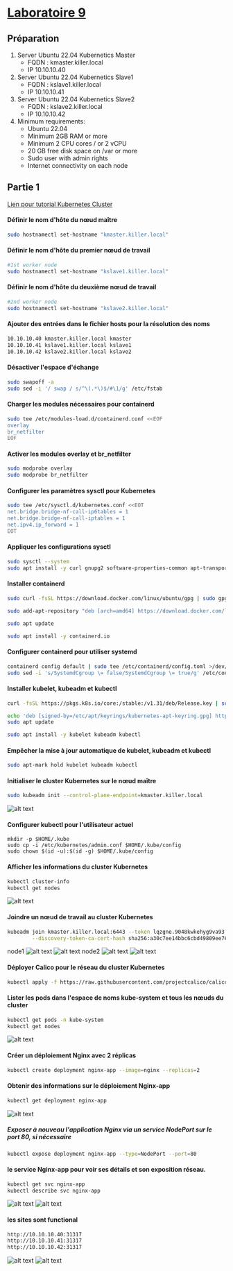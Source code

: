 # [Laboratoire 9](../../labs%20pdf/Laboratoire-9.pdf)

## Préparation 
1. Server Ubuntu 22.04 Kubernetics Master 
    - FQDN : kmaster.killer.local
    - IP 10.10.10.40
2. Server Ubuntu 22.04 Kubernetics Slave1 
    - FQDN : kslave1.killer.local
    - IP 10.10.10.41
3. Server Ubuntu 22.04 Kubernetics Slave2 
    - FQDN : kslave2.killer.local
    - IP 10.10.10.42
4. Minimum requirements: 
    - Ubuntu 22.04
    - Minimum 2GB RAM or more
    - Minimum 2 CPU cores / or 2 vCPU
    - 20 GB free disk space on /var or more
    - Sudo user with admin rights
    - Internet connectivity on each node

## Partie 1
[Lien pour tutorial Kubernetes Cluster](https://www.linuxtechi.com/install-kubernetes-on-ubuntu-22-04/)<br>

#### Définir le nom d'hôte du nœud maître
```bash
sudo hostnamectl set-hostname "kmaster.killer.local"
```
#### Définir le nom d'hôte du premier nœud de travail
```bash
#1st worker node
sudo hostnamectl set-hostname "kslave1.killer.local"
```
#### Définir le nom d'hôte du deuxième nœud de travail
```bash
#2nd worker node   
sudo hostnamectl set-hostname "kslave2.killer.local" 
```
#### Ajouter des entrées dans le fichier hosts pour la résolution des noms
```bash
10.10.10.40 kmaster.killer.local kmaster
10.10.10.41 kslave1.killer.local kslave1
10.10.10.42 kslave2.killer.local kslave2
```
#### Désactiver l'espace d'échange
```bash
sudo swapoff -a
sudo sed -i '/ swap / s/^\(.*\)$/#\1/g' /etc/fstab
```
#### Charger les modules nécessaires pour containerd
```bash
sudo tee /etc/modules-load.d/containerd.conf <<EOF
overlay
br_netfilter
EOF
```
#### Activer les modules overlay et br_netfilter
```bash
sudo modprobe overlay
sudo modprobe br_netfilter
```

#### Configurer les paramètres sysctl pour Kubernetes
```bash
sudo tee /etc/sysctl.d/kubernetes.conf <<EOT
net.bridge.bridge-nf-call-ip6tables = 1
net.bridge.bridge-nf-call-iptables = 1
net.ipv4.ip_forward = 1
EOT
```
#### Appliquer les configurations sysctl
```bash
sudo sysctl --system
sudo apt install -y curl gnupg2 software-properties-common apt-transport-https ca-certificates
```
#### Installer containerd
```bash
sudo curl -fsSL https://download.docker.com/linux/ubuntu/gpg | sudo gpg --dearmour -o /etc/apt/trusted.gpg.d/docker.gpg

sudo add-apt-repository "deb [arch=amd64] https://download.docker.com/linux/ubuntu $(lsb_release -cs) stable"

sudo apt update

sudo apt install -y containerd.io
```
#### Configurer containerd pour utiliser systemd
```bash
containerd config default | sudo tee /etc/containerd/config.toml >/dev/null 2>&1
sudo sed -i 's/SystemdCgroup \= false/SystemdCgroup \= true/g' /etc/containerd/config.toml
```
#### Installer kubelet, kubeadm et kubectl
```bash
curl -fsSL https://pkgs.k8s.io/core:/stable:/v1.31/deb/Release.key | sudo gpg --dearmor -o /etc/apt/keyrings/kubernetes-apt-keyring.gpg

echo 'deb [signed-by=/etc/apt/keyrings/kubernetes-apt-keyring.gpg] https://pkgs.k8s.io/core:/stable:/v1.31/deb/ /' | sudo tee /etc/apt/sources.list.d/kubernetes.list
sudo apt update

sudo apt install -y kubelet kubeadm kubectl
```
#### Empêcher la mise à jour automatique de kubelet, kubeadm et kubectl
```bash
sudo apt-mark hold kubelet kubeadm kubectl
```
#### Initialiser le cluster Kubernetes sur le nœud maître
```bash
sudo kubeadm init --control-plane-endpoint=kmaster.killer.local
```
![alt text](pics/screen1.jpg)

#### Configurer kubectl pour l'utilisateur actuel
```
mkdir -p $HOME/.kube
sudo cp -i /etc/kubernetes/admin.conf $HOME/.kube/config
sudo chown $(id -u):$(id -g) $HOME/.kube/config
```
#### Afficher les informations du cluster Kubernetes
```bash
kubectl cluster-info
kubectl get nodes
```
![alt text](pics/screen2.jpg)

#### Joindre un nœud de travail au cluster Kubernetes
```bash
kubeadm join kmaster.killer.local:6443 --token lqzgne.9048kwkehyg9va93 \
        --discovery-token-ca-cert-hash sha256:a30c7ee14bbc6cbd49809ee762c9450d687e5c8f1d59a95a625e963a4d15480c
```
node1
![alt text](pics/screen3.jpg)
![alt text](pics/screen4.jpg)
node2
![alt text](pics/screen5.jpg)
![alt text](pics/screen6.jpg)

#### Déployer Calico pour le réseau du cluster Kubernetes
```bash
kubectl apply -f https://raw.githubusercontent.com/projectcalico/calico/v3.26.0/manifests/calico.yaml
```
#### Lister les pods dans l'espace de noms kube-system et tous les nœuds du cluster
```bash
kubectl get pods -n kube-system
kubectl get nodes
```
![alt text](pics/screen7.jpg)

#### Créer un déploiement Nginx avec 2 réplicas
```bash
kubectl create deployment nginx-app --image=nginx --replicas=2
```
#### Obtenir des informations sur le déploiement Nginx-app
```bash
kubectl get deployment nginx-app
```
![alt text](pics/screen8.jpg)<br>
##### Exposer à nouveau l'application Nginx via un service NodePort sur le port 80, si nécessaire
```bash
kubectl expose deployment nginx-app --type=NodePort --port=80
```
#### le service Nginx-app pour voir ses détails et son exposition réseau.
```bash
kubectl get svc nginx-app
kubectl describe svc nginx-app
```
![alt text](pics/screen9.jpg)
![alt text](pics/screen10.jpg)

#### les sites sont functional
```bash
http://10.10.10.40:31317
http://10.10.10.41:31317
http://10.10.10.42:31317
```
![alt text](pics/screen11.jpg)
![alt text](pics/screen12.jpg)